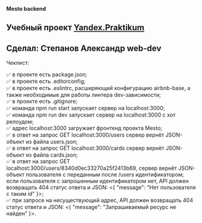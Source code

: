 **Mesto backend**<br>
## Учебный проект [Yandex.Praktikum](https://praktikum.yandex.ru/)
## Сделал: Степанов Александр web-dev

Чеклист: 

:white_check_mark: в проекте есть package.json;<br>
:white_check_mark: в проекте есть .editorconfig;<br>
:white_check_mark: в проекте есть .eslintrc, расширяющий конфигурацию airbnb-base, а также необходимые для работы линтера dev-зависимости;<br>
:white_check_mark: в проекте есть .gitignore;<br>
:white_check_mark: команда npm run start запускает сервер на localhost:3000;<br>
:white_check_mark: команда npm run dev запускает сервер на localhost:3000 с хот релоудом;<br>
:white_check_mark: адрес localhost:3000 загружает фронтенд проекта Mesto;<br>
:white_check_mark: в ответ на запрос GET localhost:3000/users сервер вернёт JSON-объект из файла users.json;<br>
:white_check_mark: в ответ на запрос GET localhost:3000/cards сервер вернёт JSON-объект из файла cards.json;<br>
:white_check_mark: в ответ на запрос GET localhost:3000/users/8340d0ec33270a25f2413b69, сервер вернёт JSON-объект пользователя с переданным после /users идентификатором;<br>
если пользователя с запрошенным идентификатором нет, API должен возвращать 404 статус ответа и JSON: <{ "message": "Нет пользователя с таким id" }>;<br>
:white_check_mark: при запросе на несуществующий адрес, API должен возвращать 404 статус ответа и JSON: <{ "message": "Запрашиваемый ресурс не найден" }>.<br>
